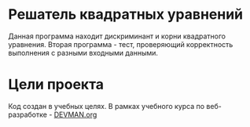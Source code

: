 # Решатель квадратных уравнений

Данная программа находит дискриминант и корни квадратного уравнения. Вторая программа - тест, проверяющий корректность выполнения с разными входными данными. 

# Цели проекта

Код создан в учебных целях. В рамках учебного курса по веб-разработке - [DEVMAN.org](https://devman.org)